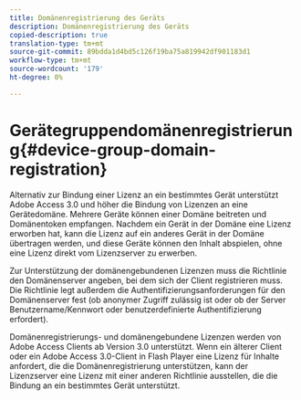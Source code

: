 ```yaml
---
title: Domänenregistrierung des Geräts
description: Domänenregistrierung des Geräts
copied-description: true
translation-type: tm+mt
source-git-commit: 89bdda1d4bd5c126f19ba75a819942df901183d1
workflow-type: tm+mt
source-wordcount: '179'
ht-degree: 0%

---
```



# Gerätegruppendomänenregistrierung{#device-group-domain-registration}

Alternativ zur Bindung einer Lizenz an ein bestimmtes Gerät unterstützt Adobe Access 3.0 und höher die Bindung von Lizenzen an eine Gerätedomäne. Mehrere Geräte können einer Domäne beitreten und Domänentoken empfangen. Nachdem ein Gerät in der Domäne eine Lizenz erworben hat, kann die Lizenz auf ein anderes Gerät in der Domäne übertragen werden, und diese Geräte können den Inhalt abspielen, ohne eine Lizenz direkt vom Lizenzserver zu erwerben.

Zur Unterstützung der domänengebundenen Lizenzen muss die Richtlinie den Domänenserver angeben, bei dem sich der Client registrieren muss. Die Richtlinie legt außerdem die Authentifizierungsanforderungen für den Domänenserver fest (ob anonymer Zugriff zulässig ist oder ob der Server Benutzername/Kennwort oder benutzerdefinierte Authentifizierung erfordert).

Domänenregistrierungs- und domänengebundene Lizenzen werden von Adobe Access Clients ab Version 3.0 unterstützt. Wenn ein älterer Client oder ein Adobe Access 3.0-Client in Flash Player eine Lizenz für Inhalte anfordert, die die Domänenregistrierung unterstützen, kann der Lizenzserver eine Lizenz mit einer anderen Richtlinie ausstellen, die die Bindung an ein bestimmtes Gerät unterstützt.

